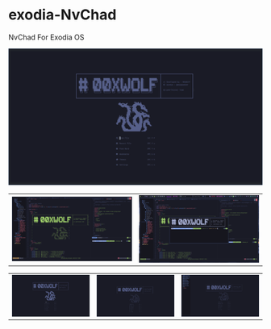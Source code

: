 # exodia-NvChad
NvChad For Exodia OS

![](img/demo.gif)


|                |                |
|----------------|----------------|
| ![](img/4.png) | ![](img/5.png) |

|                |                |                |
|----------------|----------------|----------------|
| ![](img/1.png) | ![](img/2.png) | ![](img/3.png) |
